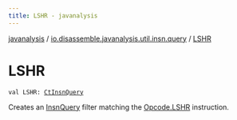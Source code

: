 ```yaml
---
title: LSHR - javanalysis
---
```


[javanalysis](../index.html) / [io.disassemble.javanalysis.util.insn.query](index.html) / [LSHR](./-l-s-h-r.html)

# LSHR

`val LSHR: `[`CtInsnQuery`](-ct-insn-query/index.html)

Creates an [InsnQuery](-insn-query/index.html) filter matching the [Opcode.LSHR](#) instruction.


